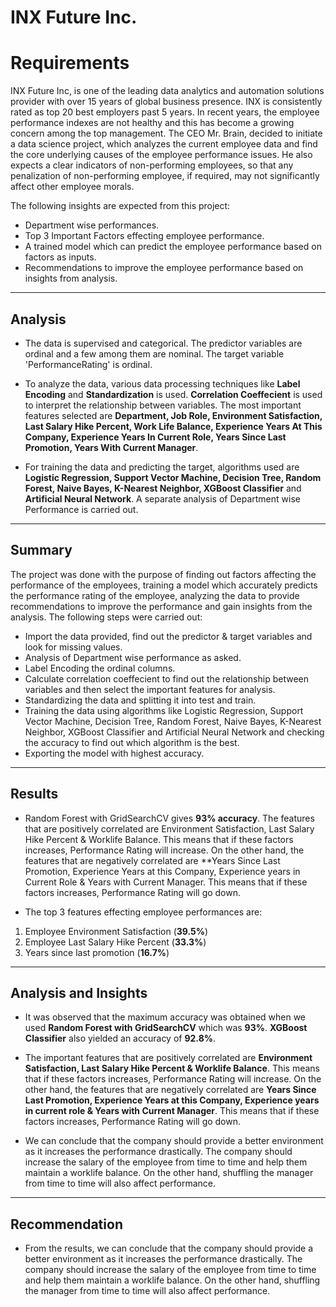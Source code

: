 # INX Future Inc.

# Requirements

INX Future Inc, is one of the leading data analytics and automation solutions provider with over 15 years of global business presence.  INX is consistently rated as top 20 best employers past 5 years. In recent years, the employee performance indexes are not healthy and this has become a growing concern among the top management. The CEO Mr. Brain, decided to initiate a data science project, which analyzes the current employee data and find the core underlying causes of the employee performance issues. He also expects a clear indicators of non-performing employees, so that any penalization of non-performing employee, if required, may not significantly affect other employee morals.

The following insights are expected from this project:

* Department wise performances.
* Top 3 Important Factors effecting employee performance.
* A trained model which can predict the employee performance based on factors as inputs.
* Recommendations to improve the employee performance based on insights from analysis.

---

## Analysis

* The data is supervised and categorical. The predictor variables are ordinal and a few among them are nominal. The target variable 'PerformanceRating' is ordinal.

* To analyze the data, various data processing techniques like **Label Encoding** and **Standardization** is used. **Correlation Coeffecient** is used to interpret the relationship between variables. The most important features selected are **Department, Job Role, Environment Satisfaction, Last Salary Hike Percent, Work Life Balance, Experience Years At This Company, Experience Years In Current Role, Years Since Last Promotion, Years With Current Manager**.

* For training the data and predicting the target, algorithms used are **Logistic Regression, Support Vector Machine, Decision Tree, Random Forest, Naive Bayes, K-Nearest Neighbor, XGBoost Classifier** and **Artificial Neural Network**. A separate analysis of Department wise Performance is carried out.

---

## Summary

The project was done with the purpose of finding out factors affecting the performance of the employees, training a model which accurately predicts the performance rating of the employee, analyzing the data to provide recommendations to improve the performance and gain insights from the analysis. The following steps were carried out:

* Import the data provided, find out the predictor & target variables and look for missing values.
* Analysis of Department wise performance as asked.
* Label Encoding the ordinal columns.
* Calculate correlation coeffecient to find out the relationship between variables and then select the important features for analysis.
* Standardizing the data and splitting it into test and train.
* Training the data using algorithms like Logistic Regression, Support Vector Machine, Decision Tree, Random Forest, Naive Bayes, K-Nearest Neighbor, XGBoost Classifier and Artificial Neural Network and checking the accuracy to find out which algorithm is the best.
* Exporting the model with highest accuracy.

---

## Results

* Random Forest with GridSearchCV gives **93% accuracy**. The features that are positively correlated are Environment Satisfaction, Last Salary Hike Percent & Worklife Balance. This means that if these factors increases, Performance Rating will increase. On the other hand, the features that are negatively correlated are **Years Since Last Promotion, Experience Years at this Company, Experience years in Current Role & Years with Current Manager. This means that if these factors increases, Performance Rating will go down.

* The top 3 features effecting employee performances are:

1. Employee Environment Satisfaction (**39.5%**)
2. Employee Last Salary Hike Percent (**33.3%**)
3. Years since last promotion (**16.7%**)

---

## Analysis and Insights

* It was observed that the maximum accuracy was obtained when we used **Random Forest with GridSearchCV** which was **93%**. **XGBoost Classifier** also yielded an accuracy of **92.8%**.

* The important features that are positively correlated are **Environment Satisfaction, Last Salary Hike Percent & Worklife Balance**. This means that if these factors increases, Performance Rating will increase. On the other hand, the features that are negatively correlated are **Years Since Last Promotion, Experience Years at this Company, Experience years in current role & Years with Current Manager**. This means that if these factors increases, Performance Rating will go down.

* We can conclude that the company should provide a better environment as it increases the performance drastically. The company should increase the salary of the employee from time to time and help them maintain a worklife balance. On the other hand, shuffling the manager from time to time will also affect performance.

---

## Recommendation

* From the results, we can conclude that the company should provide a better environment as it increases the performance drastically. The company should increase the salary of the employee from time to time and help them maintain a worklife balance. On the other hand, shuffling the manager from time to time will also affect performance.

